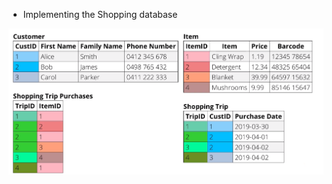 - Implementing the Shopping database

![Pasted%20image%2020230319192533.png](/Images/Pasted%20image%2020230319192533.png)


